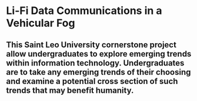 # Li-Fi Data Communications in a Vehicular Fog

## This Saint Leo University cornerstone project allow undergraduates to explore emerging trends within information technology. Undergraduates are to take any emerging trends of their choosing and examine a potential cross section of such trends that may benefit humanity. 

